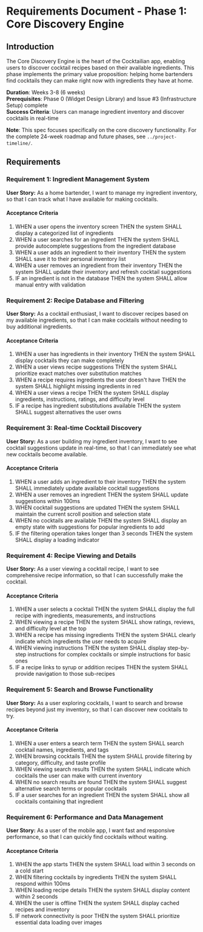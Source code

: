 # Requirements Document - Phase 1: Core Discovery Engine

## Introduction

The Core Discovery Engine is the heart of the Cocktailian app, enabling users to discover cocktail recipes based on their available ingredients. This phase implements the primary value proposition: helping home bartenders find cocktails they can make right now with ingredients they have at home.

**Duration**: Weeks 3-8 (6 weeks)  
**Prerequisites**: Phase 0 (Widget Design Library) and Issue #3 (Infrastructure Setup) complete  
**Success Criteria**: Users can manage ingredient inventory and discover cocktails in real-time

**Note**: This spec focuses specifically on the core discovery functionality. For the complete 24-week roadmap and future phases, see `../project-timeline/`.

## Requirements

### Requirement 1: Ingredient Management System

**User Story:** As a home bartender, I want to manage my ingredient inventory, so that I can track what I have available for making cocktails.

#### Acceptance Criteria

1. WHEN a user opens the inventory screen THEN the system SHALL display a categorized list of ingredients
2. WHEN a user searches for an ingredient THEN the system SHALL provide autocomplete suggestions from the ingredient database
3. WHEN a user adds an ingredient to their inventory THEN the system SHALL save it to their personal inventory list
4. WHEN a user removes an ingredient from their inventory THEN the system SHALL update their inventory and refresh cocktail suggestions
5. IF an ingredient is not in the database THEN the system SHALL allow manual entry with validation

### Requirement 2: Recipe Database and Filtering

**User Story:** As a cocktail enthusiast, I want to discover recipes based on my available ingredients, so that I can make cocktails without needing to buy additional ingredients.

#### Acceptance Criteria

1. WHEN a user has ingredients in their inventory THEN the system SHALL display cocktails they can make completely
2. WHEN a user views recipe suggestions THEN the system SHALL prioritize exact matches over substitution matches
3. WHEN a recipe requires ingredients the user doesn't have THEN the system SHALL highlight missing ingredients in red
4. WHEN a user views a recipe THEN the system SHALL display ingredients, instructions, ratings, and difficulty level
5. IF a recipe has ingredient substitutions available THEN the system SHALL suggest alternatives the user owns

### Requirement 3: Real-time Cocktail Discovery

**User Story:** As a user building my ingredient inventory, I want to see cocktail suggestions update in real-time, so that I can immediately see what new cocktails become available.

#### Acceptance Criteria

1. WHEN a user adds an ingredient to their inventory THEN the system SHALL immediately update available cocktail suggestions
2. WHEN a user removes an ingredient THEN the system SHALL update suggestions within 100ms
3. WHEN cocktail suggestions are updated THEN the system SHALL maintain the current scroll position and selection state
4. WHEN no cocktails are available THEN the system SHALL display an empty state with suggestions for popular ingredients to add
5. IF the filtering operation takes longer than 3 seconds THEN the system SHALL display a loading indicator

### Requirement 4: Recipe Viewing and Details

**User Story:** As a user viewing a cocktail recipe, I want to see comprehensive recipe information, so that I can successfully make the cocktail.

#### Acceptance Criteria

1. WHEN a user selects a cocktail THEN the system SHALL display the full recipe with ingredients, measurements, and instructions
2. WHEN viewing a recipe THEN the system SHALL show ratings, reviews, and difficulty level at the top
3. WHEN a recipe has missing ingredients THEN the system SHALL clearly indicate which ingredients the user needs to acquire
4. WHEN viewing instructions THEN the system SHALL display step-by-step instructions for complex cocktails or simple instructions for basic ones
5. IF a recipe links to syrup or addition recipes THEN the system SHALL provide navigation to those sub-recipes

### Requirement 5: Search and Browse Functionality

**User Story:** As a user exploring cocktails, I want to search and browse recipes beyond just my inventory, so that I can discover new cocktails to try.

#### Acceptance Criteria

1. WHEN a user enters a search term THEN the system SHALL search cocktail names, ingredients, and tags
2. WHEN browsing cocktails THEN the system SHALL provide filtering by category, difficulty, and taste profile
3. WHEN viewing search results THEN the system SHALL indicate which cocktails the user can make with current inventory
4. WHEN no search results are found THEN the system SHALL suggest alternative search terms or popular cocktails
5. IF a user searches for an ingredient THEN the system SHALL show all cocktails containing that ingredient

### Requirement 6: Performance and Data Management

**User Story:** As a user of the mobile app, I want fast and responsive performance, so that I can quickly find cocktails without waiting.

#### Acceptance Criteria

1. WHEN the app starts THEN the system SHALL load within 3 seconds on a cold start
2. WHEN filtering cocktails by ingredients THEN the system SHALL respond within 100ms
3. WHEN loading recipe details THEN the system SHALL display content within 2 seconds
4. WHEN the user is offline THEN the system SHALL display cached recipes and inventory
5. IF network connectivity is poor THEN the system SHALL prioritize essential data loading over images
